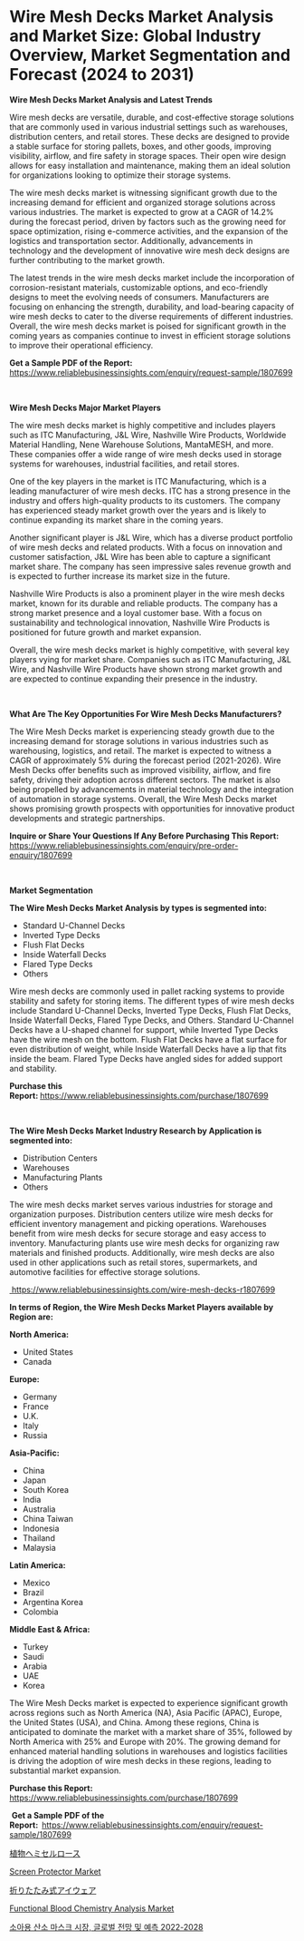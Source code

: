 <p><h1>Wire Mesh Decks Market Analysis and Market Size: Global Industry Overview, Market Segmentation and Forecast (2024 to 2031)</h1></p><p><strong>Wire Mesh Decks Market Analysis and Latest Trends</strong></p>
<p><p>Wire mesh decks are versatile, durable, and cost-effective storage solutions that are commonly used in various industrial settings such as warehouses, distribution centers, and retail stores. These decks are designed to provide a stable surface for storing pallets, boxes, and other goods, improving visibility, airflow, and fire safety in storage spaces. Their open wire design allows for easy installation and maintenance, making them an ideal solution for organizations looking to optimize their storage systems.</p><p>The wire mesh decks market is witnessing significant growth due to the increasing demand for efficient and organized storage solutions across various industries. The market is expected to grow at a CAGR of 14.2% during the forecast period, driven by factors such as the growing need for space optimization, rising e-commerce activities, and the expansion of the logistics and transportation sector. Additionally, advancements in technology and the development of innovative wire mesh deck designs are further contributing to the market growth.</p><p>The latest trends in the wire mesh decks market include the incorporation of corrosion-resistant materials, customizable options, and eco-friendly designs to meet the evolving needs of consumers. Manufacturers are focusing on enhancing the strength, durability, and load-bearing capacity of wire mesh decks to cater to the diverse requirements of different industries. Overall, the wire mesh decks market is poised for significant growth in the coming years as companies continue to invest in efficient storage solutions to improve their operational efficiency.</p></p>
<p><strong>Get a Sample PDF of the Report:&nbsp;</strong> <a href="https://www.reliablebusinessinsights.com/enquiry/request-sample/1807699">https://www.reliablebusinessinsights.com/enquiry/request-sample/1807699</a></p>
<p>&nbsp;</p>
<p><strong>Wire Mesh Decks Major Market Players</strong></p>
<p><p>The wire mesh decks market is highly competitive and includes players such as ITC Manufacturing, J&L Wire, Nashville Wire Products, Worldwide Material Handling, Nene Warehouse Solutions, MantaMESH, and more. These companies offer a wide range of wire mesh decks used in storage systems for warehouses, industrial facilities, and retail stores.</p><p>One of the key players in the market is ITC Manufacturing, which is a leading manufacturer of wire mesh decks. ITC has a strong presence in the industry and offers high-quality products to its customers. The company has experienced steady market growth over the years and is likely to continue expanding its market share in the coming years. </p><p>Another significant player is J&L Wire, which has a diverse product portfolio of wire mesh decks and related products. With a focus on innovation and customer satisfaction, J&L Wire has been able to capture a significant market share. The company has seen impressive sales revenue growth and is expected to further increase its market size in the future.</p><p>Nashville Wire Products is also a prominent player in the wire mesh decks market, known for its durable and reliable products. The company has a strong market presence and a loyal customer base. With a focus on sustainability and technological innovation, Nashville Wire Products is positioned for future growth and market expansion.</p><p>Overall, the wire mesh decks market is highly competitive, with several key players vying for market share. Companies such as ITC Manufacturing, J&L Wire, and Nashville Wire Products have shown strong market growth and are expected to continue expanding their presence in the industry.</p></p>
<p>&nbsp;</p>
<p><strong>What Are The Key Opportunities For Wire Mesh Decks Manufacturers?</strong></p>
<p><p>The Wire Mesh Decks market is experiencing steady growth due to the increasing demand for storage solutions in various industries such as warehousing, logistics, and retail. The market is expected to witness a CAGR of approximately 5% during the forecast period (2021-2026). Wire Mesh Decks offer benefits such as improved visibility, airflow, and fire safety, driving their adoption across different sectors. The market is also being propelled by advancements in material technology and the integration of automation in storage systems. Overall, the Wire Mesh Decks market shows promising growth prospects with opportunities for innovative product developments and strategic partnerships.</p></p>
<p><strong>Inquire or Share Your Questions If Any Before Purchasing This Report:</strong> <a href="https://www.reliablebusinessinsights.com/enquiry/pre-order-enquiry/1807699">https://www.reliablebusinessinsights.com/enquiry/pre-order-enquiry/1807699</a></p>
<p>&nbsp;</p>
<p><strong>Market Segmentation</strong></p>
<p><strong>The Wire Mesh Decks Market Analysis by types is segmented into:</strong></p>
<p><ul><li>Standard U-Channel Decks</li><li>Inverted Type Decks</li><li>Flush Flat Decks</li><li>Inside Waterfall Decks</li><li>Flared Type Decks</li><li>Others</li></ul></p>
<p><p>Wire mesh decks are commonly used in pallet racking systems to provide stability and safety for storing items. The different types of wire mesh decks include Standard U-Channel Decks, Inverted Type Decks, Flush Flat Decks, Inside Waterfall Decks, Flared Type Decks, and Others. Standard U-Channel Decks have a U-shaped channel for support, while Inverted Type Decks have the wire mesh on the bottom. Flush Flat Decks have a flat surface for even distribution of weight, while Inside Waterfall Decks have a lip that fits inside the beam. Flared Type Decks have angled sides for added support and stability.</p></p>
<p><strong>Purchase this Report:&nbsp;</strong><a href="https://www.reliablebusinessinsights.com/purchase/1807699">https://www.reliablebusinessinsights.com/purchase/1807699</a></p>
<p>&nbsp;</p>
<p><strong>The Wire Mesh Decks Market Industry Research by Application is segmented into:</strong></p>
<p><ul><li>Distribution Centers</li><li>Warehouses</li><li>Manufacturing Plants</li><li>Others</li></ul></p>
<p><p>The wire mesh decks market serves various industries for storage and organization purposes. Distribution centers utilize wire mesh decks for efficient inventory management and picking operations. Warehouses benefit from wire mesh decks for secure storage and easy access to inventory. Manufacturing plants use wire mesh decks for organizing raw materials and finished products. Additionally, wire mesh decks are also used in other applications such as retail stores, supermarkets, and automotive facilities for effective storage solutions.</p></p>
<p><a href="https://www.reliablebusinessinsights.com/wire-mesh-decks-r1807699">&nbsp;https://www.reliablebusinessinsights.com/wire-mesh-decks-r1807699</a></p>
<p><strong>In terms of Region, the Wire Mesh Decks Market Players available by Region are:</strong></p>
<p>
    <p> <strong> North America: </strong>
        <ul>
            <li>United States</li>
            <li>Canada</li>
        </ul>
        </p> 
    <p> <strong> Europe: </strong>
        <ul>
            <li>Germany</li>
            <li>France</li>
            <li>U.K.</li>
            <li>Italy</li>
            <li>Russia</li>
        </ul>
        </p> 
    <p> <strong> Asia-Pacific: </strong>
        <ul>
            <li>China</li>
            <li>Japan</li>
            <li>South Korea</li>
            <li>India</li>
            <li>Australia</li>
            <li>China Taiwan</li>
            <li>Indonesia</li>
            <li>Thailand</li>
            <li>Malaysia</li>
        </ul>
        </p> 
    <p> <strong> Latin America: </strong>
        <ul>
            <li>Mexico</li>
            <li>Brazil</li>
            <li>Argentina Korea</li>
            <li>Colombia</li>
        </ul>
        </p> 
    <p> <strong> Middle East & Africa: </strong>
        <ul>
            <li>Turkey</li>
            <li>Saudi</li>
            <li>Arabia</li>
            <li>UAE</li>
            <li>Korea</li>
        </ul>
    </p>
    </p>
<p><p>The Wire Mesh Decks market is expected to experience significant growth across regions such as North America (NA), Asia Pacific (APAC), Europe, the United States (USA), and China. Among these regions, China is anticipated to dominate the market with a market share of 35%, followed by North America with 25% and Europe with 20%. The growing demand for enhanced material handling solutions in warehouses and logistics facilities is driving the adoption of wire mesh decks in these regions, leading to substantial market expansion.</p></p>
<p><strong>Purchase this Report: </strong><a href="https://www.reliablebusinessinsights.com/purchase/1807699">https://www.reliablebusinessinsights.com/purchase/1807699</a></p>
<p>&nbsp;<strong>Get a Sample PDF of the Report:&nbsp;&nbsp;</strong><a href="https://www.reliablebusinessinsights.com/enquiry/request-sample/1807699">https://www.reliablebusinessinsights.com/enquiry/request-sample/1807699</a></p>
<p><strong></strong></p>
<p><p><a href="https://github.com/DayanaRunolfsdottir/Market-Research-Report-List-1/blob/main/3331810112048.md">植物ヘミセルロース</a></p><p><a href="https://www.linkedin.com/pulse/market-forecast-global-screen-protector-trends-impact-analysis-ssmqe?trackingId=6bFwgw4E2u%2FYeTifMYktIA%3D%3D">Screen Protector Market</a></p><p><a href="https://medium.com/@mwzkqbvs48/%E6%8A%98%E3%82%8A%E3%81%9F%E3%81%9F%E3%81%BF%E5%8F%AF%E8%83%BD%E3%81%AA%E7%9C%BC%E9%8F%A1%E5%B8%82%E5%A0%B4%E3%81%AE%E5%88%86%E6%9E%90-%E3%82%B0%E3%83%AD%E3%83%BC%E3%83%90%E3%83%AB%E7%94%A3%E6%A5%AD%E3%81%AE%E8%A6%96%E7%82%B9%E3%81%A8%E4%BA%88%E6%B8%AC-2024%E5%B9%B4%E3%81%8B%E3%82%892031%E5%B9%B4%E3%81%BE%E3%81%A7-e875e2310b07">折りたたみ式アイウェア</a></p><p><a href="https://github.com/MaraKoelpin2023/Market-Research-Report-List-1/blob/main/functional-blood-chemistry-analysis-market.md">Functional Blood Chemistry Analysis Market</a></p><p><a href="https://github.com/hxzi07639916/Market-Research-Report-List-2/blob/main/4992233130019.md">소아용 산소 마스크 시장, 글로벌 전망 및 예측 2022-2028</a></p></p>